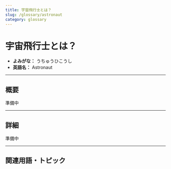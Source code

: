 ```yaml
---
title: 宇宙飛行士とは？
slug: /glossary/astronaut
category: glossary
---
```


# 宇宙飛行士とは？

- **よみがな：** うちゅうひこうし  
- **英語名：** Astronaut  

---

## 概要

準備中

---

## 詳細

準備中

---

## 関連用語・トピック
